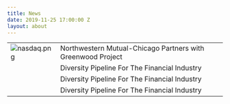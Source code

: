 ```yaml
---
title: News
date: 2019-11-25 17:00:00 Z
layout: about
---
```


|  | |
|--|--|
| ![nasdaq.png](/uploads/nasdaq.png)| Northwestern Mutual-Chicago Partners with Greenwood Project|
|  | Diversity Pipeline For The Financial Industry|
|  | Diversity Pipeline For The Financial Industry|
|  | Diversity Pipeline For The Financial Industry|
